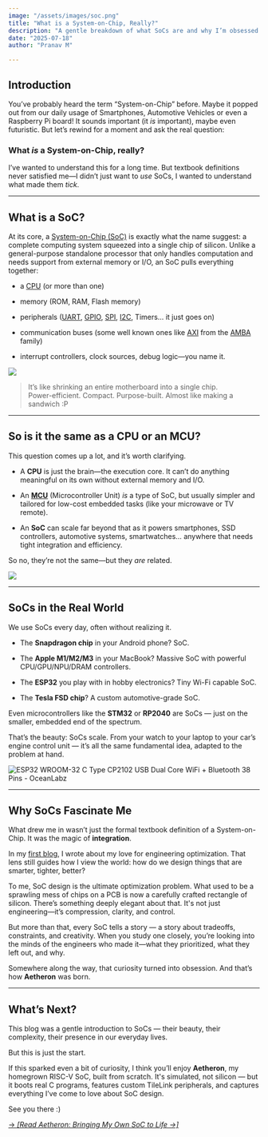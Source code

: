 ```yaml
---
image: "/assets/images/soc.png"
title: "What is a System-on-Chip, Really?"
description: "A gentle breakdown of what SoCs are and why I’m obsessed with them."
date: "2025-07-18"
author: "Pranav M"

---
```


## Introduction

You’ve probably heard the term “System-on-Chip” before. Maybe it popped out from our daily usage of Smartphones, Automotive Vehicles or even a Raspberry Pi board! It sounds important (it _is_ important), maybe even futuristic. But let’s rewind for a moment and ask the real question:

### What _is_ a System-on-Chip, really?

I’ve wanted to understand this for a long time. But textbook definitions never satisfied me—I didn’t just want to _use_ SoCs, I wanted to understand what made them _tick_.

---

## What is a SoC?

At its core, a [System-on-Chip (SoC)](https://en.wikipedia.org/wiki/System_on_a_chip) is exactly what the name suggest: a complete computing system squeezed into a single chip of silicon. Unlike a general-purpose standalone processor that only handles computation and needs support from external memory or I/O, an SoC pulls everything together:

- a [CPU](https://en.wikipedia.org/wiki/Central_processing_unit) (or more than one)
    
- memory (ROM, RAM, Flash memory)
    
- peripherals ([UART](https://en.wikipedia.org/wiki/Universal_asynchronous_receiver-transmitter), [GPIO](https://en.wikipedia.org/wiki/General-purpose_input/output), [SPI](https://en.wikipedia.org/wiki/Serial_Peripheral_Interface), [I2C](https://en.wikipedia.org/wiki/I%C2%B2C), Timers… it just goes on)
    
- communication buses (some well known ones like [AXI](https://developer.arm.com/documentation/102202/0300/AXI-protocol-overview) from the [AMBA](https://developer.arm.com/documentation/102202/0300/What-is-AMBA--and-why-use-it-) family)
    
- interrupt controllers, clock sources, debug logic—you name it.
    

![](https://cdn.discordapp.com/attachments/1389279773158805504/1395418456182231201/raw.png?ex=687a6035&is=68790eb5&hm=d690d5bf56f3f4a287d249e1e023c7b1b613984996d6efd4a745d96f282d74f9&)

> It’s like shrinking an entire motherboard into a single chip.  
> Power-efficient. Compact. Purpose-built. Almost like making a sandwich :P

---

## So is it the same as a CPU or an MCU?

This question comes up a lot, and it’s worth clarifying.

- A **CPU** is just the brain—the execution core. It can’t do anything meaningful on its own without external memory and I/O.
    
- An [**MCU**](https://en.wikipedia.org/wiki/Microcontroller) (Microcontroller Unit) _is_ a type of SoC, but usually simpler and tailored for low-cost embedded tasks (like your microwave or TV remote).
    
- An **SoC** can scale far beyond that as it powers smartphones, SSD controllers, automotive systems, smartwatches… anywhere that needs tight integration and efficiency.
    

So no, they’re not the same—but they _are_ related.

![](https://sdmntprsouthcentralus.oaiusercontent.com/files/00000000-0d4c-61f7-bf8d-638a18a6fc2f/raw?se=2025-07-18T17%3A54%3A26Z&sp=r&sv=2024-08-04&sr=b&scid=cce6b697-1a5b-59e3-8ec9-6f6621b2f6c5&skoid=02b7f7b5-29f8-416a-aeb6-99464748559d&sktid=a48cca56-e6da-484e-a814-9c849652bcb3&skt=2025-07-18T03%3A21%3A15Z&ske=2025-07-19T03%3A21%3A15Z&sks=b&skv=2024-08-04&sig=iqW67AtdHtvebnWmWHNbv52Ji59OSLutgnNTPWosgrk%3D)

---

## SoCs in the Real World

We use SoCs every day, often without realizing it.

- The **Snapdragon chip** in your Android phone? SoC.
    
- The **Apple M1/M2/M3** in your MacBook? Massive SoC with powerful CPU/GPU/NPU/DRAM controllers.
    
- The **ESP32** you play with in hobby electronics? Tiny Wi-Fi capable SoC.
    
- The **Tesla FSD chip**? A custom automotive-grade SoC.
    

Even microcontrollers like the **STM32** or **RP2040** are SoCs — just on the smaller, embedded end of the spectrum.

That’s the beauty: SoCs scale. From your watch to your laptop to your car’s engine control unit — it’s all the same fundamental idea, adapted to the problem at hand.

![ESP32 WROOM-32 C Type CP2102 USB Dual Core WiFi + Bluetooth 38 Pins -  OceanLabz](https://www.oceanlabz.in/wp-content/uploads/2020/04/7.png)

---

## Why SoCs Fascinate Me

What drew me in wasn’t just the formal textbook definition of a System-on-Chip. It was the magic of **integration**.

In my [first blog](https://resona-rust-riscv-dsp.hashnode.dev/resona-v100-rust-risc-v-assembly-and-dsp-kernels), I wrote about my love for engineering optimization. That lens still guides how I view the world: how do we design things that are smarter, tighter, better?

To me, SoC design is the ultimate optimization problem. What used to be a sprawling mess of chips on a PCB is now a carefully crafted rectangle of silicon. There’s something deeply elegant about that. It's not just engineering—it’s compression, clarity, and control.

But more than that, every SoC tells a story — a story about tradeoffs, constraints, and creativity. When you study one closely, you’re looking into the minds of the engineers who made it—what they prioritized, what they left out, and why.

Somewhere along the way, that curiosity turned into obsession. And that’s how **Aetheron** was born.

---

## What’s Next?

This blog was a gentle introduction to SoCs — their beauty, their complexity, their presence in our everyday lives.

But this is just the start.

If this sparked even a bit of curiosity, I think you’ll enjoy **Aetheron**, my homegrown RISC-V SoC, built from scratch. It's simulated, not silicon — but it boots real C programs, features custom TileLink peripherals, and captures everything I’ve come to love about SoC design.

See you there :)

[→ _[Read Aetheron: Bringing My Own SoC to Life →]_](https://aetheron-soc.hashnode.dev/aetheron-bringing-my-own-soc-to-life?showSharer=true)
